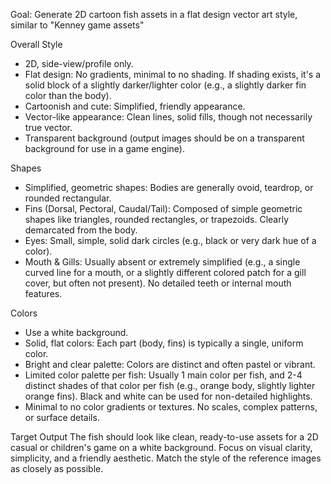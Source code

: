 Goal: Generate 2D cartoon fish assets in a flat design vector art style, similar to "Kenney game assets"

Overall Style
- 2D, side-view/profile only.
- Flat design: No gradients, minimal to no shading. If shading exists, it's a solid block of a slightly darker/lighter color (e.g., a slightly darker fin color than the body).
- Cartoonish and cute: Simplified, friendly appearance.
- Vector-like appearance: Clean lines, solid fills, though not necessarily true vector.
- Transparent background (output images should be on a transparent background for use in a game engine).

Shapes
- Simplified, geometric shapes: Bodies are generally ovoid, teardrop, or rounded rectangular.
- Fins (Dorsal, Pectoral, Caudal/Tail): Composed of simple geometric shapes like triangles, rounded rectangles, or trapezoids. Clearly demarcated from the body.
- Eyes: Small, simple, solid dark circles (e.g., black or very dark hue of a color).
- Mouth & Gills: Usually absent or extremely simplified (e.g., a single curved line for a mouth, or a slightly different colored patch for a gill cover, but often not present). No detailed teeth or internal mouth features.

Colors
- Use a white background.
- Solid, flat colors: Each part (body, fins) is typically a single, uniform color.
- Bright and clear palette: Colors are distinct and often pastel or vibrant.
- Limited color palette per fish: Usually 1 main color per fish, and 2-4 distinct shades of that color per fish (e.g., orange body, slightly lighter orange fins). Black and white can be used for non-detailed highlights.
- Minimal to no color gradients or textures. No scales, complex patterns, or surface details.

Target Output
The fish should look like clean, ready-to-use assets for a 2D casual or children's game on a white background. Focus on visual clarity, simplicity, and a friendly aesthetic. Match the style of the reference images as closely as possible.
